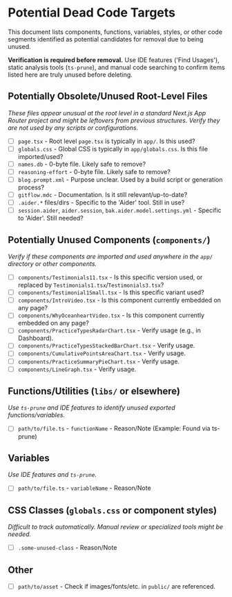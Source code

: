 # Potential Dead Code Targets

This document lists components, functions, variables, styles, or other code segments identified as potential candidates for removal due to being unused.

**Verification is required before removal.** Use IDE features ('Find Usages'), static analysis tools (`ts-prune`), and manual code searching to confirm items listed here are truly unused before deleting.

## Potentially Obsolete/Unused Root-Level Files

*These files appear unusual at the root level in a standard Next.js App Router project and might be leftovers from previous structures. Verify they are not used by any scripts or configurations.* 

*   [ ] `page.tsx` - Root level `page.tsx` is typically in `app/`. Is this used?
*   [ ] `globals.css` - Global CSS is typically in `app/globals.css`. Is this file imported/used?
*   [ ] `names.db` - 0-byte file. Likely safe to remove?
*   [ ] `reasoning-effort` - 0-byte file. Likely safe to remove?
*   [ ] `blog.prompt.xml` - Purpose unclear. Used by a build script or generation process?
*   [ ] `gitflow.mdc` - Documentation. Is it still relevant/up-to-date?
*   [ ] `.aider.*` files/dirs - Specific to the 'Aider' tool. Still in use?
*   [ ] `session.aider`, `aider.session`, `bak.aider.model.settings.yml` - Specific to 'Aider'. Still needed?

## Potentially Unused Components (`components/`)

*Verify if these components are imported and used anywhere in the `app/` directory or other components.*

*   [ ] `components/Testimonials11.tsx` - Is this specific version used, or replaced by `Testimonials1.tsx`/`Testimonials3.tsx`?
*   [ ] `components/Testimonial1Small.tsx` - Is this specific variant used?
*   [ ] `components/IntroVideo.tsx` - Is this component currently embedded on any page?
*   [ ] `components/WhyOceanheartVideo.tsx` - Is this component currently embedded on any page?
*   [ ] `components/PracticeTypesRadarChart.tsx` - Verify usage (e.g., in Dashboard).
*   [ ] `components/PracticeTypesStackedBarChart.tsx` - Verify usage.
*   [ ] `components/CumulativePointsAreaChart.tsx` - Verify usage.
*   [ ] `components/PracticeSummaryPieChart.tsx` - Verify usage.
*   [ ] `components/LineGraph.tsx` - Verify usage.

## Functions/Utilities (`libs/` or elsewhere)

*Use `ts-prune` and IDE features to identify unused exported functions/variables.*

*   [ ] `path/to/file.ts` - `functionName` - Reason/Note (Example: Found via ts-prune)

## Variables

*Use IDE features and `ts-prune`.*

*   [ ] `path/to/file.ts` - `variableName` - Reason/Note

## CSS Classes (`globals.css` or component styles)

*Difficult to track automatically. Manual review or specialized tools might be needed.*

*   [ ] `.some-unused-class` - Reason/Note

## Other

*   [ ] `path/to/asset` - Check if images/fonts/etc. in `public/` are referenced. 